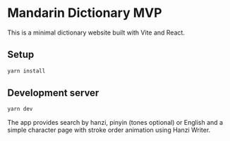 # Mandarin Dictionary MVP

This is a minimal dictionary website built with Vite and React.

## Setup

```bash
yarn install
```

## Development server

```bash
yarn dev
```

The app provides search by hanzi, pinyin (tones optional) or English and a simple character page with stroke order animation using Hanzi Writer.
